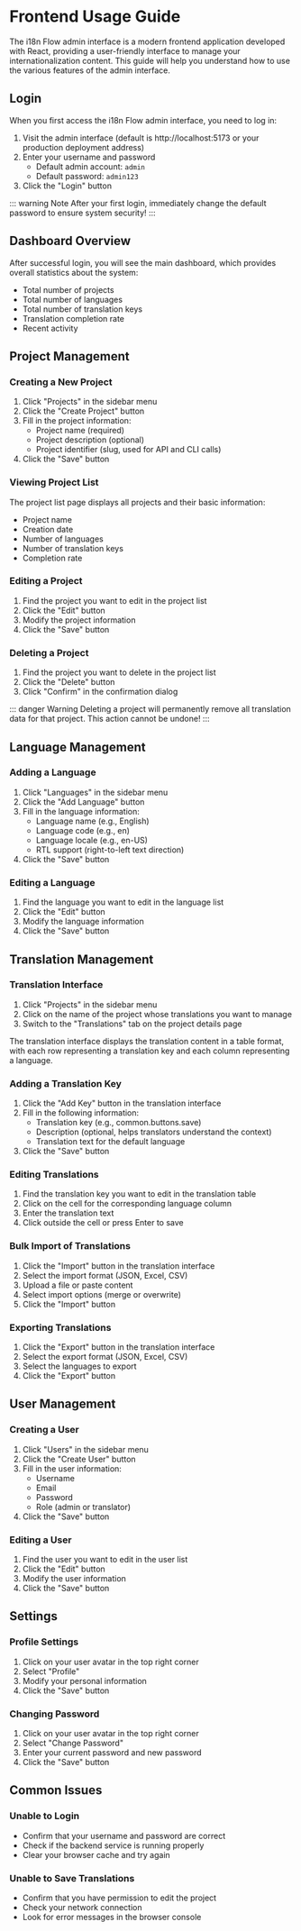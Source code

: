 # Frontend Usage Guide

The i18n Flow admin interface is a modern frontend application developed with React, providing a user-friendly interface to manage your internationalization content. This guide will help you understand how to use the various features of the admin interface.

## Login

When you first access the i18n Flow admin interface, you need to log in:

1. Visit the admin interface (default is http://localhost:5173 or your production deployment address)
2. Enter your username and password
   - Default admin account: `admin`
   - Default password: `admin123`
3. Click the "Login" button

::: warning Note
After your first login, immediately change the default password to ensure system security!
:::

## Dashboard Overview

After successful login, you will see the main dashboard, which provides overall statistics about the system:

- Total number of projects
- Total number of languages
- Total number of translation keys
- Translation completion rate
- Recent activity

## Project Management

### Creating a New Project

1. Click "Projects" in the sidebar menu
2. Click the "Create Project" button
3. Fill in the project information:
   - Project name (required)
   - Project description (optional)
   - Project identifier (slug, used for API and CLI calls)
4. Click the "Save" button

### Viewing Project List

The project list page displays all projects and their basic information:

- Project name
- Creation date
- Number of languages
- Number of translation keys
- Completion rate

### Editing a Project

1. Find the project you want to edit in the project list
2. Click the "Edit" button
3. Modify the project information
4. Click the "Save" button

### Deleting a Project

1. Find the project you want to delete in the project list
2. Click the "Delete" button
3. Click "Confirm" in the confirmation dialog

::: danger Warning
Deleting a project will permanently remove all translation data for that project. This action cannot be undone!
:::

## Language Management

### Adding a Language

1. Click "Languages" in the sidebar menu
2. Click the "Add Language" button
3. Fill in the language information:
   - Language name (e.g., English)
   - Language code (e.g., en)
   - Language locale (e.g., en-US)
   - RTL support (right-to-left text direction)
4. Click the "Save" button

### Editing a Language

1. Find the language you want to edit in the language list
2. Click the "Edit" button
3. Modify the language information
4. Click the "Save" button

## Translation Management

### Translation Interface

1. Click "Projects" in the sidebar menu
2. Click on the name of the project whose translations you want to manage
3. Switch to the "Translations" tab on the project details page

The translation interface displays the translation content in a table format, with each row representing a translation key and each column representing a language.

### Adding a Translation Key

1. Click the "Add Key" button in the translation interface
2. Fill in the following information:
   - Translation key (e.g., common.buttons.save)
   - Description (optional, helps translators understand the context)
   - Translation text for the default language
3. Click the "Save" button

### Editing Translations

1. Find the translation key you want to edit in the translation table
2. Click on the cell for the corresponding language column
3. Enter the translation text
4. Click outside the cell or press Enter to save

### Bulk Import of Translations

1. Click the "Import" button in the translation interface
2. Select the import format (JSON, Excel, CSV)
3. Upload a file or paste content
4. Select import options (merge or overwrite)
5. Click the "Import" button

### Exporting Translations

1. Click the "Export" button in the translation interface
2. Select the export format (JSON, Excel, CSV)
3. Select the languages to export
4. Click the "Export" button

## User Management

### Creating a User

1. Click "Users" in the sidebar menu
2. Click the "Create User" button
3. Fill in the user information:
   - Username
   - Email
   - Password
   - Role (admin or translator)
4. Click the "Save" button

### Editing a User

1. Find the user you want to edit in the user list
2. Click the "Edit" button
3. Modify the user information
4. Click the "Save" button

## Settings

### Profile Settings

1. Click on your user avatar in the top right corner
2. Select "Profile"
3. Modify your personal information
4. Click the "Save" button

### Changing Password

1. Click on your user avatar in the top right corner
2. Select "Change Password"
3. Enter your current password and new password
4. Click the "Save" button

## Common Issues

### Unable to Login

- Confirm that your username and password are correct
- Check if the backend service is running properly
- Clear your browser cache and try again

### Unable to Save Translations

- Confirm that you have permission to edit the project
- Check your network connection
- Look for error messages in the browser console
